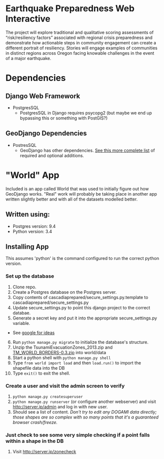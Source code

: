 # Earthquake Preparedness Web Interactive

The project will explore traditional and qualitative scoring assessments of “risk/resiliency   factors” associated with regional crisis preparedness and demonstrate how actionable steps in community engagement can create a different portrait of resiliency. Stories will engage examples of communities in distinct regions across Oregon facing knowable challenges in the event of a major earthquake.

# Dependencies
## Django Web Framework
* PostgresSQL
  * PostgresSQL in Django requires psycopg2 (but maybe we end up bypassing this or something with PostGIS?)

## GeoDjango Dependencies
* PostresSQL
  * GeoDjango has other dependencies.  [See this more complete list](https://docs.djangoproject.com/en/1.7/ref/contrib/gis/install/geolibs/) of required and optional additions.

# "World" App
Included is an app called World that was used to initially figure out
how GeoDjango works.  "Real" work will probably be taking place in another app
written slightly better and with all of the datasets modelled better.
## Written using:
* Postgres version: 9.4 
* Python version: 3.4

## Installing App
This assumes 'python' is the command configured to run the correct python version.

### Set up the database
1. Clone repo.
2. Create a Postgres database on the Postgres server.
3. Copy contents of cascadiaprepared/secure_settings.py.template to cascadiaprepared/secure_settings.py
4. Update secure_settings.py to point this django project to the correct databae.
5. Generate a secret key and put it into the appropriate secure_settings.py variable.
  * See [google for ideas](https://www.google.com/webhp?sourceid=chrome-instant&ion=1&espv=2&ie=UTF-8#q=django+generate+secret+key]) 
6. Run `python manage.py migrate` to initialize the database's structure.
7. Unzip the TsunamiEvacuationZones_2013.zip and [TM_WORLD_BORDERS-0.3.zip](http://thematicmapping.org/downloads/TM_WORLD_BORDERS-0.3.zip) into world/data
8. Start a python shell with `python manage.py shell`
9. Type `from world import load` and then `load.run()` to import the shapefile data into the DB
10. Type `exit()` to exit the shell.

### Create a user and visit the admin screen to verify
1. `python manage.py createsuperuser`
2. `python manage.py runserver` (or configure another webserver) and visit http://server.ip/admin and log in with new user.
3. Should see a list of content.  *Don't try to edit any DOGAMI data directly; those shapes are so complex with so many points that it's a guaranteed browser crash/freeze.*

### Just check to see some very simple checking if a point falls within a shape in the DB
1.  Visit http://server.ip/zonecheck
